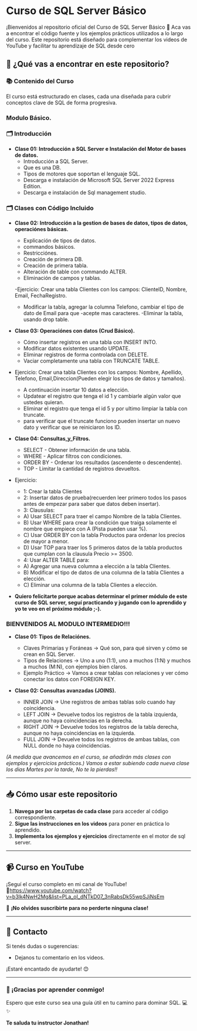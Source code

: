 # Curso de SQL Server Básico

¡Bienvenidos al repositorio oficial del Curso de SQL Server Básico  🎉 Aca vas a encontrar el código fuente y los ejemplos prácticos utilizados a lo largo del curso. Este repositorio está diseñado para complementar los videos de YouTube y facilitar tu aprendizaje de SQL desde cero

## 🚀 ¿Qué vas a encontrar en este repositorio?

### 📚 Contenido del Curso
El curso está estructurado en clases, cada una diseñada para cubrir conceptos clave de SQL de forma progresiva.

### Modulo Básico.

### 🗂 Introducción
- **Clase 01: Introducción a SQL Server e Instalación del Motor de bases de datos.**
  - Introducción a SQL Server.
  - Que es una DB.
  - Tipos de motores que soportan el lenguaje SQL.
  - Descarga e instalación de Microsoft SQL Server 2022 Express Edition.
  - Descarga e instalación de Sql management studio.

### 🗂 Clases con Código Incluido

- **Clase 02: Introducción a la gestion de bases de datos, tipos de datos, operaciónes básicas.**
  - Explicación de tipos de datos.
  - commandos básicos.
  - Restricciónes.
  - Creación de primera DB.
  - Creación de primera tabla.
  - Alteración de table con commando ALTER.
  - Eliminación de campos y tablas.

  -Ejercicio: Crear una tabla Clientes con los campos: ClienteID, Nombre, Email, FechaRegistro.
  - Modificar la tabla, agregar la columna Telefono, cambiar el tipo de dato de Email para que 
  -acepte mas caracteres.
  -Eliminar la tabla, usando drop table.

- **Clase 03: Operaciónes con datos (Crud Básico).**
  - Cómo insertar registros en una tabla con INSERT INTO.
  - Modificar datos existentes usando UPDATE.
  - Eliminar registros de forma controlada con DELETE.
  - Vaciar completamente una tabla con TRUNCATE TABLE.

- Ejercicio: Crear una tabla Clientes con los campos: Nombre, Apellido, Telefono, Email,Direccion(Pueden elegir los tipos de datos y tamaños).
  - A continuación insertar 10 datos a elección.
  - Updatear el registro que tenga el id 1 y cambiarle algún valor que ustedes quieran.
  - Eliminar el registro que tenga el id 5 y por ultimo limpiar la tabla con truncate.
  - para verificar que el truncate funciono pueden insertar un nuevo dato y verificar que se reiniciaron los ID.

- **Clase 04: Consultas_y_Filtros.**
  - SELECT - Obtener información de una tabla.
  - WHERE - Aplicar filtros con condiciones.
  - ORDER BY - Ordenar los resultados (ascendente o descendente).
  - TOP - Limitar la cantidad de registros devueltos.

- Ejercicio:
  - 1: Crear la tabla Clientes
  - 2: Insertar datos de prueba(recuerden leer primero todos los pasos antes de empezar para saber que datos deben insertar).
  - 3: Clausulas:
  - A) Usar SELECT para traer el campo Nombre de la tabla Clientes.
  - B) Usar WHERE para crear la condición que traiga solamente el nombre que empiece con A (Pista pueden usar %).
  - C) Usar ORDER BY con la tabla Productos para ordenar los precios de mayor a menor.
  - D) Usar TOP para traer los 5 primeros datos de la tabla productos que cumplan con la clausula Precio >= 3500.
  - 4: Usar ALTER TABLE para:
  - A) Agregar una nueva columna a elección a la tabla Clientes.
  - B) Modificar el tipo de datos de una columna de la tabla Clientes a elección.
  - C) Eliminar una columna de la tabla Clientes a elección.

- **Quiero felicitarte porque acabas determinar el primer módulo de este curso de SQL server, seguí practicando y jugando con lo aprendido y yo te veo en el próximo módulo ;-).**

### BIENVENIDOS AL MODULO INTERMEDIO!!!

- **Clase 01: Tipos de Relaciónes.**
  - Claves Primarias y Foráneas → Qué son, para qué sirven y cómo se crean en SQL Server.
  - Tipos de Relaciones → Uno a uno (1:1), uno a muchos (1:N) y muchos a muchos (M:N), con ejemplos bien claros.
  - Ejemplo Práctico → Vamos a crear tablas con relaciones y ver cómo conectar los datos con FOREIGN KEY.

- **Clase 02: Consultas avanzadas (JOINS).**
  - INNER JOIN → Une registros de ambas tablas solo cuando hay coincidencia.
  - LEFT JOIN → Devuelve todos los registros de la tabla izquierda, aunque no haya coincidencias en la derecha.
  - RIGHT JOIN → Devuelve todos los registros de la tabla derecha, aunque no haya coincidencias en la izquierda.
  - FULL JOIN → Devuelve todos los registros de ambas tablas, con NULL donde no haya coincidencias.
    
*(A medida que avancemos en el curso, se añadirán más clases con ejemplos y ejercicios prácticos.)*
*Vamos a estar subiendo cada nueva clase los dias Martes por la tarde, No te la pierdas!!*

---

## 📥 Cómo usar este repositorio
1. **Navega por las carpetas de cada clase** para acceder al código correspondiente.
2. **Sigue las instrucciones en los videos** para poner en práctica lo aprendido.
3. **Implementa los ejemplos y ejercicios** directamente en el motor de sql server.

---

## 📹 Curso en YouTube
¡Seguí el curso completo en mi canal de YouTube!  
🔗https://www.youtube.com/watch?v=b3lk4NwH2Mg&list=PLa_oI_dNTkD07_3nRabsDk55wpSJiNsEm

🔔 **¡No olvides suscribirte para no perderte ninguna clase!**

---

## 📧 Contacto
Si tenés dudas o sugerencias:
- Dejanos tu comentario en los videos.  

¡Estaré encantado de ayudarte! 😊

---

### 🌟 ¡Gracias por aprender conmigo!
Espero que este curso sea una guía útil en tu camino para dominar SQL. 💻✨

**Te saluda tu instructor Jonathan!**
